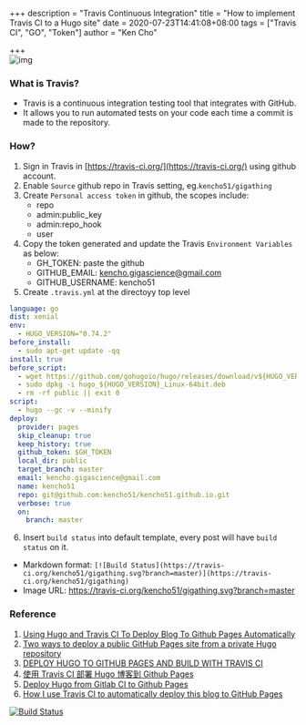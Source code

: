+++
description = "Travis Continuous Integration"
title = "How to implement Travis CI to a Hugo site"
date = 2020-07-23T14:41:08+08:00
tags = ["Travis CI", "GO", "Token"]
author = "Ken Cho"

+++  
![img](/image/travis_head.png)
### What is Travis?
- Travis is a continuous integration testing tool that integrates with GitHub.
- It allows you to run automated tests on your code each time a commit is made to the repository.

### How?
1. Sign in Travis in [https://travis-ci.org/](https://travis-ci.org/) using github account.
2. Enable `Source` github repo in Travis setting, eg.`kencho51/gigathing`  
3. Create  `Personal access token` in github, the scopes include:
    - repo
    - admin:public_key
    - admin:repo_hook
    - user
4. Copy the token generated and update the Travis `Environment Variables` as below:
    - GH_TOKEN: paste the github 
    - GITHUB_EMAIL: kencho.gigascience@gmail.com
    - GITHUB_USERNAME: kencho51
5. Create `.travis.yml` at the directoyy top level
```yaml
language: go
dist: xenial
env:
  - HUGO_VERSION="0.74.2"
before_install:
  - sudo apt-get update -qq
install: true
before_script:
  - wget https://github.com/gohugoio/hugo/releases/download/v${HUGO_VERSION}/hugo_${HUGO_VERSION}_Linux-64bit.deb
  - sudo dpkg -i hugo_${HUGO_VERSION}_Linux-64bit.deb
  - rm -rf public || exit 0
script:
  - hugo --gc -v --minify
deploy:
  provider: pages
  skip_cleanup: true
  keep_history: true
  github_token: $GH_TOKEN
  local_dir: public
  target_branch: master
  email: kencho.gigascience@gmail.com
  name: kencho51
  repo: git@github.com:kencho51/kencho51.github.io.git
  verbose: true
  on:
    branch: master
``` 
6. Insert `build status` into default template, every post will have `build status` on it.  
- Markdown format: `[![Build Status](https://travis-ci.org/kencho51/gigathing.svg?branch=master)](https://travis-ci.org/kencho51/gigathing)`  
- Image URL: https://travis-ci.org/kencho51/gigathing.svg?branch=master


### Reference
1. [Using Hugo and Travis CI To Deploy Blog To Github Pages Automatically](https://axdlog.com/2018/using-hugo-and-travis-ci-to-deploy-blog-to-github-pages-automatically/)
2. [Two ways to deploy a public GitHub Pages site from a private Hugo repository](https://victoria.dev/blog/two-ways-to-deploy-a-public-github-pages-site-from-a-private-hugo-repository/)
3. [DEPLOY HUGO TO GITHUB PAGES AND BUILD WITH TRAVIS CI](https://alignan.github.io/post/deploy-hugo-to-github/)
4. [使用 Travis CI 部署 Hugo 博客到 Github Pages](https://coldstone.fun/post/2019/07/26/hugo-travis-github-page/)
5. [Deploy Hugo from Gitlab CI to Github Pages](https://dev.to/ardianta/deploy-hugo-from-gitlab-ci-to-github-pages-5aml)
6. [How I use Travis CI to automatically deploy this blog to GitHub Pages](https://thecrisp.io/post/deploy-hugo-blog-travis/)


[![Build Status](https://travis-ci.org/kencho51/gigathing.svg?branch=master)](https://travis-ci.org/kencho51/gigathing)



